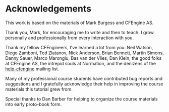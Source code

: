 # Acknowledgements

This work is based on the materials of Mark Burgess and CFEngine AS.

Thank you, Mark, for encouraging me to write and then to teach. I grow personally and professionally from every interaction with you.

Thank my fellow CFEngineers, I've learned a lot from you: Neil Watson, Diego Zamboni, Ted Zlatanov, Nick Anderson, Brian Bennett, Martin Simons, Danny Sauer, Marco Marongiu, Bas van der Vlies, Dan Klein, the good folks at CFEngine AS, the intrepid souls at Normation, and the denizens of the [help-cfengine](https://groups.google.com/forum/#!forum/help-cfengine) mailing list.

Many of my professional course students have contributed bug reports and suggestions and I gratefully acknowledge their help in improving the course materials this tutorial grew from.

Special thanks to Dan Barber for helping to organize the course materials into early proto-book form.
